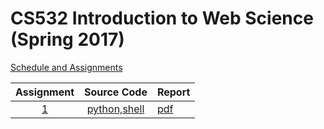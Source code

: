 # CS532 Introduction to Web Science (Spring 2017)

[Schedule and Assignments](https://github.com/phonedude/cs532-s17/blob/master/index.md)

|Assignment|Source Code|Report|
|:--------:|:---:|:------|
|[1](./assignments/A1/a1.txt)| [python,shell](./assignments/A1/src)|[pdf](./assignments/A1/docs)| 
